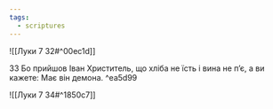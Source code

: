```yaml
---
tags:
  - scriptures
---
```


![[Луки 7 32#^00ec1d]]

33 Бо прийшов Іван Христитель, що хліба не їсть і вина не п’є, а ви кажете: Має він демона. ^ea5d99

![[Луки 7 34#^1850c7]]